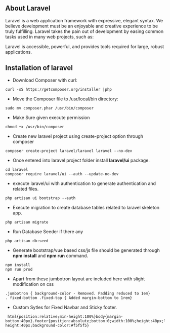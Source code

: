 ## About Laravel

Laravel is a web application framework with expressive, elegant syntax. We believe development must be an enjoyable and creative experience to be truly fulfilling. Laravel takes the pain out of development by easing common tasks used in many web projects, such as:

Laravel is accessible, powerful, and provides tools required for large, robust applications.

## Installation of laravel

* Download Composer with curl:

```
curl -sS https://getcomposer.org/installer |php
```

* Move the Composer file to /usr/local/bin directory:

```
sudo mv composer.phar /usr/bin/composer
```

* Make Sure given execute permission

```
chmod +x /usr/bin/composer
```

* Create new laravel project using create-project option  through composer

```
composer create-project laravel/laravel laravel --no-dev
```

* Once entered into laravel project folder install **laravel/ui** package.

```
cd laravel
composer require laravel/ui --auth --update-no-dev
```

* execute laravel/ui with authentication to generate authentication and related files.

```
php artisan ui bootstrap --auth
```

* Execute migration to create database tables related to laravel skeleton app.

```
php artisan migrate
```

* Run Database Seeder if there any
```
php artisan db:seed
```

* Generate bootstrap/vue based css/js file should be generated through **npm install** and **npm run** command.

```
npm install
npm run prod
```

* Apart from these jumbotron layout are included here with slight modification on css

```
.jumbotron { background-color - Removed. Padding reduced to 1em}
. fixed-bottom .fixed-top { Added margin-bottom to 1rem}
```

* Custom Sytles for Fixed Navbar and Sticky footer.
```
 html{position:relative;min-height:100%}body{margin-bottom:40px}.footer{position:absolute;bottom:0;width:100%;height:40px;line-height:40px;background-color:#f5f5f5}
```